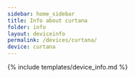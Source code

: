 ```yaml
---
sidebar: home_sidebar
title: Info about curtana
folder: info
layout: deviceinfo
permalink: /devices/curtana/
device: curtana
---
```

{% include templates/device_info.md %}
